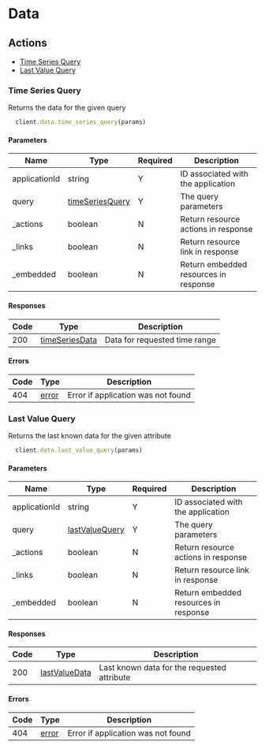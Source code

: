 # Data

## Actions

*   [Time Series Query](#time-series-query)
*   [Last Value Query](#last-value-query)

### Time Series Query

Returns the data for the given query

```ruby
  client.data.time_series_query(params)
```

#### Parameters

| Name | Type | Required | Description |
| ---- | ---- | -------- | ----------- |
| applicationId | string | Y | ID associated with the application |
| query | [timeSeriesQuery](_schemas.md#timeseriesquery) | Y | The query parameters |
| _actions | boolean | N | Return resource actions in response |
| _links | boolean | N | Return resource link in response |
| _embedded | boolean | N | Return embedded resources in response |

#### Responses

| Code | Type | Description |
| ---- | ---- | ----------- |
| 200 | [timeSeriesData](_schemas.md#timeseriesdata) | Data for requested time range |

#### Errors

| Code | Type | Description |
| ---- | ---- | ----------- |
| 404 | [error](_schemas.md#error) | Error if application was not found |

### Last Value Query

Returns the last known data for the given attribute

```ruby
  client.data.last_value_query(params)
```

#### Parameters

| Name | Type | Required | Description |
| ---- | ---- | -------- | ----------- |
| applicationId | string | Y | ID associated with the application |
| query | [lastValueQuery](_schemas.md#lastvaluequery) | Y | The query parameters |
| _actions | boolean | N | Return resource actions in response |
| _links | boolean | N | Return resource link in response |
| _embedded | boolean | N | Return embedded resources in response |

#### Responses

| Code | Type | Description |
| ---- | ---- | ----------- |
| 200 | [lastValueData](_schemas.md#lastvaluedata) | Last known data for the requested attribute |

#### Errors

| Code | Type | Description |
| ---- | ---- | ----------- |
| 404 | [error](_schemas.md#error) | Error if application was not found |
